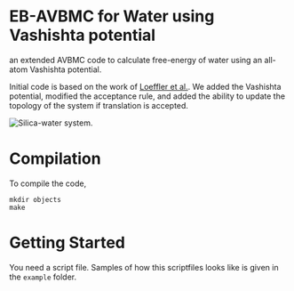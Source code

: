 # EB-AVBMC for Water using Vashishta potential 
an extended AVBMC code to calculate free-energy of water using an all-atom Vashishta potential. 

Initial code is based on the work of [Loeffler et al.](https://github.com/mrnucleation/NucleationSimulationMC). We added the Vashishta potential, modified the acceptance rule, and added the ability to update the topology of the system if translation is accepted.  


![Silica-water system.](./66_cluster.png) 


# Compilation 
To compile the code, 
```
mkdir objects
make
``` 

# Getting Started
You need a script file. Samples of how this scriptfiles looks like is given in the `example` folder.



